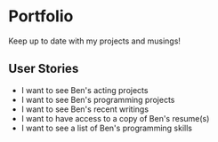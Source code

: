 # Portfolio
Keep up to date with my projects and musings!


## User Stories
- I want to see Ben's acting projects
- I want to see Ben's programming projects
- I want to see Ben's recent writings
- I want to have access to a copy of Ben's resume(s)
- I want to see a list of Ben's programming skills
